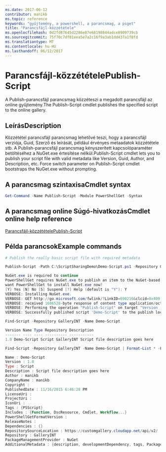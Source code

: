 ```yaml
---
ms.date: 2017-06-12
contributor: manikb
ms.topic: reference
keywords: "gyűjtemény, a powershell, a parancsmag, a psget"
title: "Parancsfájl-közzététele"
ms.openlocfilehash: 0d2fd87645d2286e87e68198844adce8909739cb
ms.sourcegitcommit: 75f70c7df01eea5e7a2c16f9a3ab1dd437a1f8fd
ms.translationtype: MT
ms.contentlocale: hu-HU
ms.lasthandoff: 06/12/2017
---
```

# <a name="publish-script"></a><span data-ttu-id="db3d6-103">Parancsfájl-közzététele</span><span class="sxs-lookup"><span data-stu-id="db3d6-103">Publish-Script</span></span>

<span data-ttu-id="db3d6-104">A Publish-parancsfájl parancsmag közzéteszi a megadott parancsfájl az online gyűjtemény.</span><span class="sxs-lookup"><span data-stu-id="db3d6-104">The Publish-Script cmdlet publishes the specified script to the online gallery.</span></span>

## <a name="description"></a><span data-ttu-id="db3d6-105">Leírás</span><span class="sxs-lookup"><span data-stu-id="db3d6-105">Description</span></span>

<span data-ttu-id="db3d6-106">Közzététel parancsfájl parancsmag lehetővé teszi, hogy a parancsfájl verziója, Guid, Szerző és leírását, például érvényes metaadatok közzététele stb. A Publish-parancsfájl parancsmag kényszerített kapcsolóparaméter betöltéséhez a NuGet.exe értesítése nélkül.</span><span class="sxs-lookup"><span data-stu-id="db3d6-106">Publish-Script cmdlet lets you to publish your script file with valid metadata like Version, Guid, Author, and Description, etc. Force switch parameter on Publish-Script cmdlet bootstraps the NuGet.exe without prompting.</span></span>

## <a name="cmdlet-syntax"></a><span data-ttu-id="db3d6-107">A parancsmag szintaxisa</span><span class="sxs-lookup"><span data-stu-id="db3d6-107">Cmdlet syntax</span></span>

```powershell
Get-Command -Name Publish-Script -Module PowerShellGet -Syntax
```

## <a name="cmdlet-online-help-reference"></a><span data-ttu-id="db3d6-108">A parancsmag online Súgó-hivatkozás</span><span class="sxs-lookup"><span data-stu-id="db3d6-108">Cmdlet online help reference</span></span>

[<span data-ttu-id="db3d6-109">Parancsfájl-közzététele</span><span class="sxs-lookup"><span data-stu-id="db3d6-109">Publish-Script</span></span>](http://go.microsoft.com/fwlink/?LinkId=619788)

## <a name="example-commands"></a><span data-ttu-id="db3d6-110">Példa parancsok</span><span class="sxs-lookup"><span data-stu-id="db3d6-110">Example commands</span></span>

```powershell
# Publish the really basic script file with required metadata

Publish-Script -Path C:\ScriptSharingDemo\Demo-Script.ps1 -Repository GalleryINT -NuGetApiKey cad91af7-a49c-4026-9570-a4c16564e785 -Verbose

NuGet.exe is required to continue
PowerShellGet requires NuGet.exe to publish an item to the NuGet-based repositories. NuGet.exe must be available under one of the paths specified in PATH environment variable value. Do you
want PowerShellGet to install NuGet.exe now?
[Y] Yes [N] No [S] Suspend [?] Help (default is "Y"): Y
VERBOSE: Installing NuGet.exe.
VERBOSE: GET http://go.microsoft.com/fwlink/?LinkID=690216&clcid=0x409 with 0-byte payload
VERBOSE: received 1686528-byte response of content type application/octet-stream
VERBOSE: Performing the operation "Publish-Script" on target "Version '1.0' of script 'Demo-Script'".
VERBOSE: Successfully published script 'Demo-Script' to the publish location 'https://customgallery.cloudapp.net/api/v2/package/'. Please allow few minutes for 'Demo-Script' to show up in the search results.

Find-Script -Repository GalleryINT -Name Demo-Script

Version Name Type Repository Description
------- ---- ---- ---------- -----------
1.0 Demo-Script Script GalleryINT Script file description goes here

Find-Script -Repository GalleryINT -Name Demo-Script | Format-List * -Force

Name : Demo-Script
Version : 1.0
Type : Script
Description : Script file description goes here
Author : manikb
CompanyName : manikb
Copyright :
PublishedDate : 11/16/2015 6:46:28 PM
LicenseUri :
ProjectUri :
IconUri :
Tags : {PSScript}
Includes : {Function, DscResource, Cmdlet, Workflow...}
PowerShellGetFormatVersion :
ReleaseNotes :
Dependencies : {}
RepositorySourceLocation : https://customgallery.cloudapp.net/api/v2/
Repository : GalleryINT
PackageManagementProvider : NuGet
AdditionalMetadata : {description, developmentDependency, tags, PackageManagementProvider...}

```

